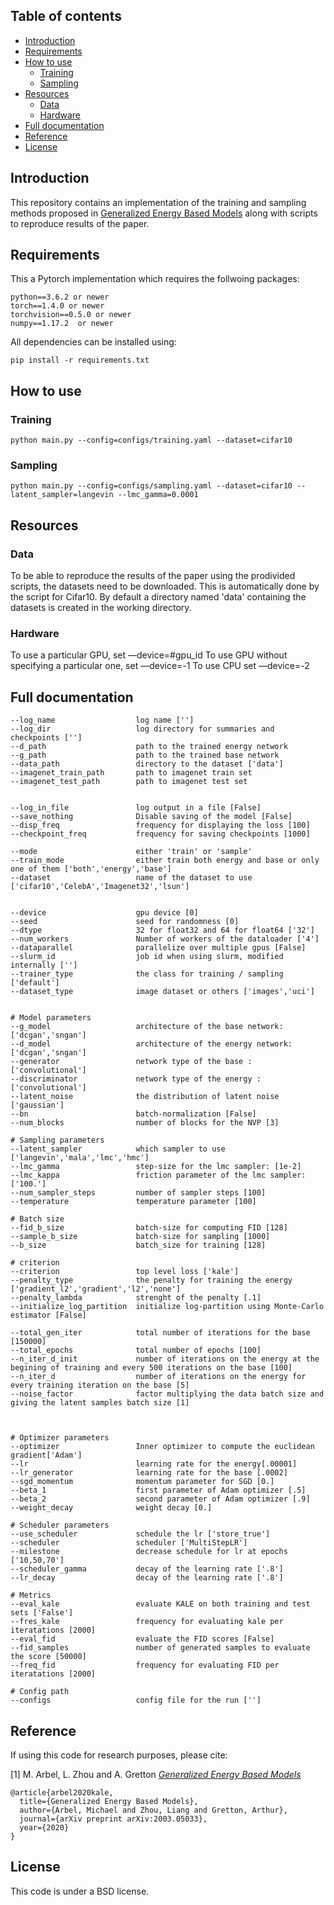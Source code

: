 ## Table of contents

* [Introduction](#introduction)
* [Requirements](#requirements)
* [How to use](#how-to-use)
   * [Training](#cifar10)
   * [Sampling](#cifar100)
* [Resources](#resources)
   * [Data](#data)
   * [Hardware](#hardware)
* [Full documentation](#full-documentation)
* [Reference](#reference)
* [License](#license)

## Introduction

This repository contains an implementation of the training and sampling methods proposed in [Generalized Energy Based Models](https://arxiv.org/abs/2003.05033) along with scripts to reproduce results of the paper.


## Requirements


This a Pytorch implementation which requires the follwoing packages:

```
python==3.6.2 or newer
torch==1.4.0 or newer
torchvision==0.5.0 or newer
numpy==1.17.2  or newer
```

All dependencies can be installed using:

```
pip install -r requirements.txt
```




## How to use


### Training
```
python main.py --config=configs/training.yaml --dataset=cifar10
```

### Sampling

```
python main.py --config=configs/sampling.yaml --dataset=cifar10 --latent_sampler=langevin --lmc_gamma=0.0001
```




## Resources

### Data

To be able to reproduce the results of the paper using the prodivided scripts, the datasets need to be downloaded. This is automatically done by the script for Cifar10. By default a directory named 'data' containing the datasets is created in the working directory. 


### Hardware

To use a particular GPU, set —device=#gpu_id
To use GPU without specifying a particular one, set —device=-1
To use CPU set —device=-2


## Full documentation

```
--log_name                  log name ['']
--log_dir                   log directory for summaries and checkpoints ['']
--d_path                    path to the trained energy network
--g_path                    path to the trained base network
--data_path                 directory to the dataset ['data']
--imagenet_train_path       path to imagenet train set
--imagenet_test_path        path to imagenet test set


--log_in_file               log output in a file [False]
--save_nothing              Disable saving of the model [False]
--disp_freq                 frequency for displaying the loss [100]
--checkpoint_freq           frequency for saving checkpoints [1000]

--mode                      either 'train' or 'sample' 
--train_mode                either train both energy and base or only one of them ['both','energy','base']
--dataset                   name of the dataset to use  ['cifar10','CelebA','Imagenet32','lsun']


--device                    gpu device [0]
--seed                      seed for randomness [0]
--dtype                     32 for float32 and 64 for float64 ['32']
--num_workers               Number of workers of the dataloader ['4']
--dataparallel              parallelize over multiple gpus [False]
--slurm_id                  job id when using slurm, modified internally ['']
--trainer_type              the class for training / sampling ['default']
--dataset_type              image dataset or others ['images','uci']


# Model parameters
--g_model                   architecture of the base network: ['dcgan','sngan']
--d_model                   architecture of the energy network: ['dcgan','sngan']
--generator                 network type of the base : ['convolutional']
--discriminator             network type of the energy : ['convolutional']
--latent_noise              the distribution of latent noise ['gaussian']
--bn                        batch-normalization [False]
--num_blocks                number of blocks for the NVP [3]

# Sampling parameters
--latent_sampler            which sampler to use ['langevin','mala','lmc','hmc']
--lmc_gamma                 step-size for the lmc sampler: [1e-2]
--lmc_kappa                 friction parameter of the lmc sampler: ['100.']
--num_sampler_steps         number of sampler steps [100]
--temperature               temperature parameter [100]

# Batch size
--fid_b_size                batch-size for computing FID [128]
--sample_b_size             batch-size for sampling [1000]
--b_size                    batch_size for training [128]

# criterion
--criterion                 top level loss ['kale']
--penalty_type              the penalty for training the energy ['gradient_l2','gradient','l2','none']
--penalty_lambda            strenght of the penalty [.1]
--initialize_log_partition  initialize log-partition using Monte-Carlo estimator [False]

--total_gen_iter            total number of iterations for the base [150000]
--total_epochs              total number of epochs [100]
--n_iter_d_init             number of iterations on the energy at the begining of training and every 500 iterations on the base [100]
--n_iter_d                  number of iterations on the energy for every training iteration on the base [5]
--noise_factor              factor multiplying the data batch size and giving the latent samples batch size [1]



# Optimizer parameters
--optimizer                 Inner optimizer to compute the euclidean gradient['Adam']
--lr                        learning rate for the energy[.00001]
--lr_generator              learning rate for the base [.0002]
--sgd_momentum              momentum parameter for SGD [0.]
--beta_1                    first parameter of Adam optimizer [.5]
--beta_2                    second parameter of Adam optimizer [.9]
--weight_decay              weight decay [0.]

# Scheduler parameters 
--use_scheduler             schedule the lr ['store_true']
--scheduler                 scheduler ['MultiStepLR']
--milestone                 decrease schedule for lr at epochs  ['10,50,70']
--scheduler_gamma           decay of the learning rate ['.8']
--lr_decay                  decay of the learning rate ['.8']

# Metrics
--eval_kale                 evaluate KALE on both training and test sets ['False']
--fres_kale                 frequency for evaluating kale per iteratations [2000]
--eval_fid                  evaluate the FID scores [False]
--fid_samples               number of generated samples to evaluate the score [50000]
--freq_fid                  frequency for evaluating FID per iteratations [2000]

# Config path
--configs                   config file for the run ['']
```

## Reference

If using this code for research purposes, please cite:

[1] M. Arbel, L. Zhou and A. Gretton [*Generalized Energy Based Models*](https://arxiv.org/abs/2003.05033)

```
@article{arbel2020kale,
  title={Generalized Energy Based Models},
  author={Arbel, Michael and Zhou, Liang and Gretton, Arthur},
  journal={arXiv preprint arXiv:2003.05033},
  year={2020}
}
```


## License 

This code is under a BSD license.
